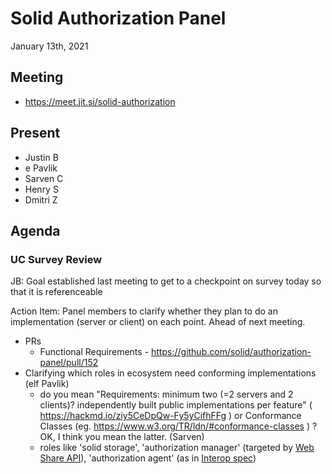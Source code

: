 # Solid Authorization Panel
January 13th, 2021

## Meeting
- https://meet.jit.si/solid-authorization

## Present

- Justin B
- e Pavlik
- Sarven C
- Henry S
- Dmitri Z

## Agenda

### UC Survey Review

JB: Goal established last meeting to get to a checkpoint on survey today so that it is referenceable

Action Item: Panel members to clarify whether they plan to do an implementation (server or client) on each point. Ahead of next meeting.

- PRs
    - Functional Requirements - https://github.com/solid/authorization-panel/pull/152
- Clarifying which roles in ecosystem need conforming implementations (elf Pavlik)
    - do you mean "Requirements: minimum two (=2 servers and 2 clients)? independently built public implementations per feature" ( https://hackmd.io/ziy5CeDpQw-Fy5yCifhFFg ) or Conformance Classes (eg. https://www.w3.org/TR/ldn/#conformance-classes ) ? OK, I think you mean the latter. (Sarven)
    - roles like 'solid storage', 'authorization manager' (targeted by [Web Share API](https://www.w3.org/TR/web-share/)), 'authorization agent' (as in [Interop spec](https://solid.github.io/data-interoperability-panel/specification/#data-authorization-agent))


